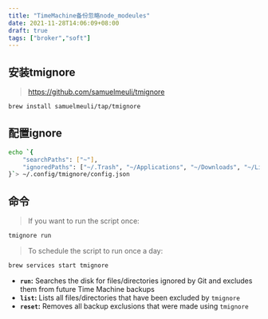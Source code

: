 ```yaml
---
title: "TimeMachine备份忽略node_modeules"
date: 2021-11-28T14:06:09+08:00
draft: true
tags: ["broker","soft"]
---
```

## 安装tmignore
> https://github.com/samuelmeuli/tmignore
``` sh
brew install samuelmeuli/tap/tmignore
```

## 配置ignore
``` sh
echo `{
	"searchPaths": ["~"],
	"ignoredPaths": ["~/.Trash", "~/Applications", "~/Downloads", "~/Library", "~/Music/iTunes","~/.vscode",".DS_Store"]
}`> ~/.config/tmignore/config.json
```

## 命令
> If you want to run the script once:
```sh
tmignore run
```
> To schedule the script to run once a day:

```sh
brew services start tmignore
```
- **`run`:** Searches the disk for files/directories ignored by Git and excludes them from future Time Machine backups
- **`list`:** Lists all files/directories that have been excluded by `tmignore`
- **`reset`:** Removes all backup exclusions that were made using `tmignore`